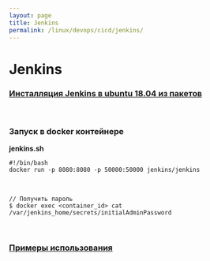 ```yaml
---
layout: page
title: Jenkins
permalink: /linux/devops/cicd/jenkins/
---
```


# Jenkins

### [Инсталляция Jenkins в ubuntu 18.04 из пакетов](//javadev.org/devtools/cicd/jenkins/install/ubuntu/18.04/)

<br/>

### Запуск в docker контейнере

**jenkins.sh**

```
#!/bin/bash
docker run -p 8080:8080 -p 50000:50000 jenkins/jenkins
```

<br/>

    // Получить пароль
    $ docker exec <container_id> cat /var/jenkins_home/secrets/initialAdminPassword


<br/>

### [Примеры использования](https://github.com/marley-nodejs/Learn-DevOps-CI-CD-with-Jenkins-using-Pipelines-and-Docker)

